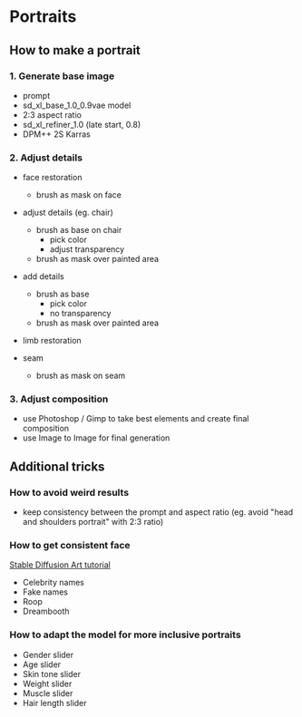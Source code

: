 # Portraits

## How to make a portrait

### 1. Generate base image

- prompt
- sd_xl_base_1.0_0.9vae model
- 2:3 aspect ratio
- sd_xl_refiner_1.0 (late start, 0.8)
- DPM++ 2S Karras

### 2. Adjust details

- face restoration
  - brush as mask on face

- adjust details (eg. chair)
  - brush as base on chair
    - pick color
    - adjust transparency
  - brush as mask over painted area

- add details
  - brush as base
    - pick color
    - no transparency
  - brush as mask over painted area

- limb restoration

- seam
  - brush as mask on seam

### 3. Adjust composition

- use Photoshop / Gimp to take best elements and create final composition
- use Image to Image for final generation


## Additional tricks

### How to avoid weird results

- keep consistency between the prompt and aspect ratio (eg. avoid "head and shoulders portrait" with 2:3 ratio)

### How to get consistent face

[Stable Diffusion Art tutorial](https://stable-diffusion-art.com/consistent-face/)

- Celebrity names
- Fake names
- Roop
- Dreambooth

### How to adapt the model for more inclusive portraits

- Gender slider
- Age slider
- Skin tone slider
- Weight slider
- Muscle slider
- Hair length slider
